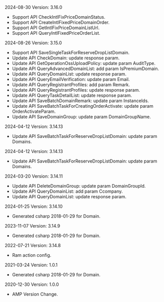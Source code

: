 2024-08-30 Version: 3.16.0
- Support API CheckIntlFixPriceDomainStatus.
- Support API CreateIntlFixedPriceDomainOrder.
- Support API GetIntlFixPriceDomainListUrl.
- Support API QueryIntlFixedPriceOrderList.


2024-08-26 Version: 3.15.0
- Support API SaveSingleTaskForReserveDropListDomain.
- Update API CheckDomain: update response param.
- Update API GetOperationOssUploadPolicy: update param AuditType.
- Update API QueryAdvancedDomainList: add param IsPremiumDomain.
- Update API QueryDomainList: update response param.
- Update API QueryEmailVerification: update param Email.
- Update API QueryRegistrantProfiles: add param Remark.
- Update API QueryRegistrantProfiles: update response param.
- Update API QueryTaskDetailList: update response param.
- Update API SaveBatchDomainRemark: update param InstanceIds.
- Update API SaveBatchTaskForCreatingOrderActivate: update param OrderActivateParam.
- Update API SaveDomainGroup: update param DomainGroupName.


2024-04-12 Version: 3.14.13
- Update API SaveBatchTaskForReserveDropListDomain: update param Domains.


2024-04-12 Version: 3.14.13
- Update API SaveBatchTaskForReserveDropListDomain: update param Domains.


2024-03-20 Version: 3.14.11
- Update API DeleteDomainGroup: update param DomainGroupId.
- Update API QueryDomainList: add param Ccompany.
- Update API QueryDomainList: update response param.


2024-01-25 Version: 3.14.10
- Generated csharp 2018-01-29 for Domain.

2023-11-07 Version: 3.14.9
- Generated csharp 2018-01-29 for Domain.

2022-07-21 Version: 3.14.8
- Ram action config.

2021-03-24 Version: 1.0.1
- Generated csharp 2018-01-29 for Domain.

2020-12-30 Version: 1.0.0
- AMP Version Change.

